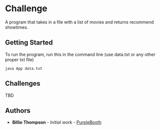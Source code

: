 # Challenge

A program that takes in a file with a list of movies and returns recommend showtimes. 

## Getting Started

To run the program, run this in the command line (use data.txt or any other proper txt file)
```
java App data.txt
```
## Challenges

TBD 

## Authors

* **Billie Thompson** - *Initial work* - [PurpleBooth](https://github.com/PurpleBooth)
